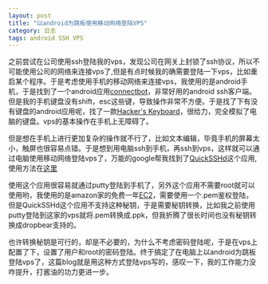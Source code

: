 ```yaml
---
layout: post 
title: "以android为跳板使用移动网络登陆VPS"
category: 日志
tags: android SSH VPS
---
```

之前尝试在公司使用ssh登陆我的vps，发现公司在网关上封锁了ssh协议，所以不可能使用公司的网络来连接vps了,但是有点时候我的确需要登陆一下vps，比如重启某个程序。于是考虑使用手机的移动网络来连接vps，我使用的是android手机，于是找到了一个android应用[connectbot](http://code.google.com/p/connectbot/)，非常好用的android ssh客户端。但是我的手机键盘没有shift，esc这些键，导致操作非常不方便。于是找了下有没有键盘的android应用呢，找了一款[Hacker's Keyboard](https://play.google.com/store/apps/details?id=org.pocketworkstation.pckeyboard&hl=en)，很给力，完全模拟了电脑的键盘。vps的基本操作在手机上无障碍了。

但是想在手机上进行更加复杂的操作就不行了，比如文本编辑，毕竟手机的屏幕太小，触屏也很容易点错。于是想到用电脑ssh到手机，再ssh到vps，这样就可以通过电脑使用移动网络登陆vps了，万能的google帮我找到了[QuickSSHd](https://play.google.com/store/apps/details?id=com.teslacoilsw.quicksshd&hl=en)这个应用,使用方法在[这里](http://sumoudou.org/How%20to%20ssh%20into%20an%20Android%20phone%20over%20USB.html)

使用这个应用很容易就通过putty登陆到手机了，另外这个应用不需要root就可以使用哟，我使用的是amazon家的免费一年[EC2](http://aws.amazon.com/cn/ec2/)，需要使用一个.pem鉴权登陆，但是QuickSSHd这个应用不支持这种秘钥，于是需要秘钥转换，比如我之前使用putty登陆到这家的vps就将.pem转换成.ppk，但我折腾了很长时间也没有秘钥转换成dropbear支持的。

也许转换秘钥是可行的，却是不必要的，为什么不考虑密码登陆呢，于是在vps上配置了下，设置了用户和root的密码登陆。终于搞定了在电脑上以android为跳板登陆vps了，这篇blog就是用这种方式登陆vps写的，感叹一下，我的工作能力没咋提升，打酱油的功力更进一步。


